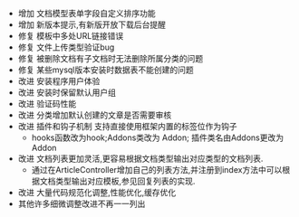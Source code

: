 * 增加 文档模型表单字段自定义排序功能
* 增加 新版本提示,有新版开放下载后台提醒
* 修复 模板中多处URL链接错误
* 修复 文件上传类型验证bug
* 修复 被删除文档有子文档时无法删除所属分类的问题
* 修复 某些mysql版本安装时数据表不能创建的问题
* 改进 安装程序用户体验
* 改进 安装时保留默认用户组
* 改进 验证码性能
* 改进 分类增加默认创建的文章是否需要审核
* 改进 插件和钩子机制 支持直接使用框架内置的标签位作为钩子
    - hooks函数改为hook;Addons类改为 Addon; 插件类名由Addons更改为Addon
* 改进 文档列表更加灵活,更容易根据文档类型输出对应类型的文档列表.
    - 通过在ArticleController增加自己的列表方法,并注册到index方法中可以根据文档类型输出对应模板,参见回复列表的实现.
* 改进 大量代码规范化调整,性能优化,缓存优化
* 其他许多细微调整改进不再一一列出
